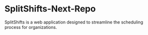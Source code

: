 # SplitShifts-Next-Repo
SplitShifts is a web application designed to streamline the scheduling process for organizations.
